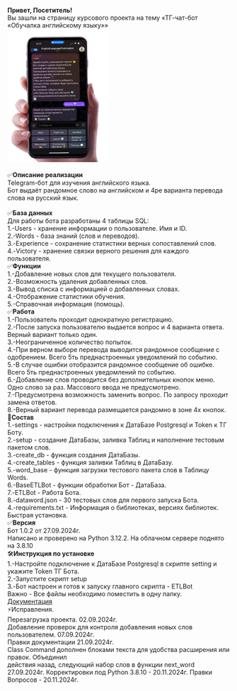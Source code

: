 <b>Привет, Посетитель!</b><br />
Вы зашли на страницу курсового проекта на тему «ТГ-чат-бот «Обучалка английскому языку»»<br />
<img src="https://github.com/Alonsole/ETLBot/blob/main/One.png" width=45% /><br /><br />
✅<b>Описание реализации</b><br />
Telegram-бот для изучения английского языка. <br />
Бот выдаёт рандомное слово на английском и 4ре варианта перевода слова на русский язык.<br /><br />
✅<b>База данных</b><br />
Для работы бота разработаны 4 таблицы SQL: <br />
1.-Users - хранение информации о пользователе. Имя и ID.<br />
2.-Words - база знаний (слов и переводов).<br />
3.-Experience - сохранение статистики верных сопоставлений слов.<br />
4.-Victory - хранение связки верного решения для каждого пользователя. <br />
✅<b>Функции</b><br />
1.-Добавление новых слов для текущего пользователя.<br />
2.-Возможность удаления добавленных слов.<br />
3.-Вывод списка с информацией о добавленных словах.<br />
4.-Отображение статистики обучения.<br />
5.-Справочная информация (помощь).<br />
✅<b>Работа</b><br />
1.-Пользователь проходит однократную регистрацию.<br />
2.-После запуска пользователю выдается вопрос и 4 варианта ответа. Верный вариант только один.<br />
3.-Неограниченное количество попыток.<br />
4.-При верном выборе перевода выводится рандомное сообщение с одобрением. Всего 5ть преднастроенных уведомлений по событию.<br />
5.-В случае ошибки отобразится рандомное сообщение об ошибке. Всего 5ть преднастроенных уведомлений по событию.<br />
6.-Добавление слов проводится без дополнительных кнопок меню. Одно слово за раз. Массового ввода не предусмотрено.<br />
7.-Предусмотрена возможность заменить вопрос. По запросу проходит замена ответов.<br />
8.-Верный вариант перевода размещается рандомно в зоне 4х кнопок.<br />
📄<b>Состав</b><br />
1.-settings - настройки подключения к ДатаБазе Postgresql и Token к ТГ Боту.<br /> 
2.-setup - создание ДатаБазы, заливка Таблиц и наполнение тестовым пакетом слов.<br />
3.-create_db - функция создания ДатаБазы.<br />
4.-create_tables - функция заливки Таблиц в ДатаБазу.<br />
5.-word_base - функция загрузки тестового пакета слов в Таблицу Words.<br />
6.-BaseETLBot - функции обработки Бот - ДатаБаза. <br />
7.-ETLBot - Работа Бота.<br />
8.-dataword.json - 30 тестовых слов для первого запуска Бота.<br />
4.-requirements.txt - Информация о библиотеках, версиях библиотек. Быстрая установка. <br />
✅<b>Версия</b><br />
Бот 1.0.2 от 27.09.2024г.<br />
Написано и проверено на Python 3.12.2. На облачном сервере поднято на 3.8.10<br />
🛠<b>Инструкция по установке</b><br />
1.-Настройте подключение к ДатаБазе Postgresql в скрипте setting и укажите Token ТГ Бота.<br />
2.-Запустите скрипт setup<br />
3.-Бот настроен и готов к запуску главного скрипта - ETLBot<br />
Важно - Все файлы необходимо поместить в одну папку. <br /> 
[Документация](https://github.com/Alonsole/ETLBot/blob/main/Documentation.md)   
⚡Исправления.   
Перезагрузка проекта.  02.09.2024г.  
Добавление проверок для контроля добавления новых слов пользователем. 07.09.2024г.  
Правки документации 21.09.2024г.  
Class Command дополнен блоками текста для удобства расширения или правок. Объединил   
действия назад, следующий набор слов в функции next_word 27.09.2024г.
Корректировки под Python 3.8.10 - 20.11.2024г.
Правки Вопросов - 20.11.2024г.
